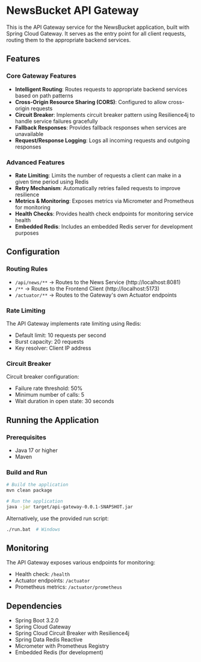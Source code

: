 # NewsBucket API Gateway

This is the API Gateway service for the NewsBucket application, built with Spring Cloud Gateway. It serves as the entry point for all client requests, routing them to the appropriate backend services.

## Features

### Core Gateway Features
- **Intelligent Routing**: Routes requests to appropriate backend services based on path patterns
- **Cross-Origin Resource Sharing (CORS)**: Configured to allow cross-origin requests
- **Circuit Breaker**: Implements circuit breaker pattern using Resilience4j to handle service failures gracefully
- **Fallback Responses**: Provides fallback responses when services are unavailable
- **Request/Response Logging**: Logs all incoming requests and outgoing responses

### Advanced Features
- **Rate Limiting**: Limits the number of requests a client can make in a given time period using Redis
- **Retry Mechanism**: Automatically retries failed requests to improve resilience
- **Metrics & Monitoring**: Exposes metrics via Micrometer and Prometheus for monitoring
- **Health Checks**: Provides health check endpoints for monitoring service health
- **Embedded Redis**: Includes an embedded Redis server for development purposes

## Configuration

### Routing Rules

- `/api/news/**` → Routes to the News Service (http://localhost:8081)
- `/**` → Routes to the Frontend Client (http://localhost:5173)
- `/actuator/**` → Routes to the Gateway's own Actuator endpoints

### Rate Limiting

The API Gateway implements rate limiting using Redis:
- Default limit: 10 requests per second
- Burst capacity: 20 requests
- Key resolver: Client IP address

### Circuit Breaker

Circuit breaker configuration:
- Failure rate threshold: 50%
- Minimum number of calls: 5
- Wait duration in open state: 30 seconds

## Running the Application

### Prerequisites
- Java 17 or higher
- Maven

### Build and Run

```bash
# Build the application
mvn clean package

# Run the application
java -jar target/api-gateway-0.0.1-SNAPSHOT.jar
```

Alternatively, use the provided run script:
```bash
./run.bat  # Windows
```

## Monitoring

The API Gateway exposes various endpoints for monitoring:

- Health check: `/health`
- Actuator endpoints: `/actuator`
- Prometheus metrics: `/actuator/prometheus`

## Dependencies

- Spring Boot 3.2.0
- Spring Cloud Gateway
- Spring Cloud Circuit Breaker with Resilience4j
- Spring Data Redis Reactive
- Micrometer with Prometheus Registry
- Embedded Redis (for development)